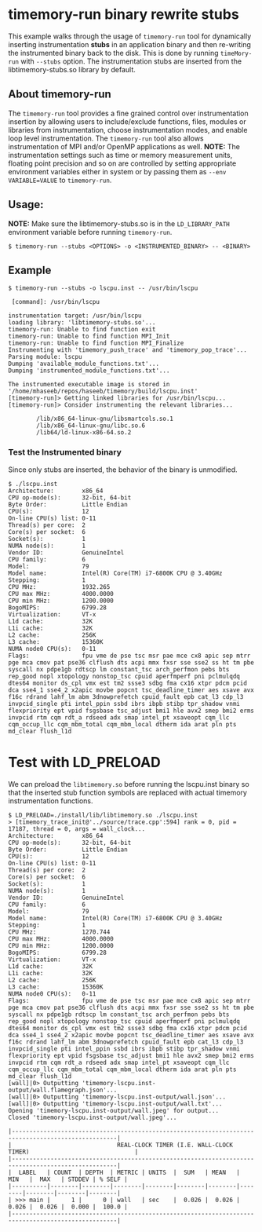 # timemory-run binary rewrite stubs

This example walks through the usage of `timemory-run` tool for dynamically inserting instrumentation **stubs** in an application binary and then re-writing the instrumented binary back to the disk. This is done by running `timeMory-run` with `--stubs` option. The instrumentation stubs are inserted from the libtimemory-stubs.so library by default.

## About timemory-run
The `timemory-run` tool provides a fine grained control over instrumentation insertion by allowing users to include/exclude functions, files, modules or libraries from instrumentation, choose instrumentation modes, and enable loop level instrumentation. The `timemory-run` tool also allows instrumentation of MPI and/or OpenMP applications as well. **NOTE:** The instrumentation settings such as time or memory measurement units, floating point precision and so on are controlled by setting appropriate environment variables either in system or by passing them as `--env VARIABLE=VALUE` to `timemory-run`.

## Usage: 
**NOTE:** Make sure the libtimemory-stubs.so is in the `LD_LIBRARY_PATH` environment variable before running `timemory-run`.
```
$ timemory-run --stubs <OPTIONS> -o <INSTRUMENTED_BINARY> -- <BINARY>
```

## Example
```
$ timemory-run --stubs -o lscpu.inst -- /usr/bin/lscpu

 [command]: /usr/bin/lscpu

instrumentation target: /usr/bin/lscpu
loading library: 'libtimemory-stubs.so'...
timemory-run: Unable to find function exit
timemory-run: Unable to find function MPI_Init
timemory-run: Unable to find function MPI_Finalize
Instrumenting with 'timemory_push_trace' and 'timemory_pop_trace'...
Parsing module: lscpu
Dumping 'available_module_functions.txt'...
Dumping 'instrumented_module_functions.txt'...

The instrumented executable image is stored in '/home/mhaseeb/repos/haseeb/timemory/build/lscpu.inst'
[timemory-run]> Getting linked libraries for /usr/bin/lscpu...
[timemory-run]> Consider instrumenting the relevant libraries...

        /lib/x86_64-linux-gnu/libsmartcols.so.1
        /lib/x86_64-linux-gnu/libc.so.6
        /lib64/ld-linux-x86-64.so.2
```

### Test the Instrumented binary
Since only stubs are inserted, the behavior of the binary is unmodified.
```
$ ./lscpu.inst
Architecture:        x86_64
CPU op-mode(s):      32-bit, 64-bit
Byte Order:          Little Endian
CPU(s):              12
On-line CPU(s) list: 0-11
Thread(s) per core:  2
Core(s) per socket:  6
Socket(s):           1
NUMA node(s):        1
Vendor ID:           GenuineIntel
CPU family:          6
Model:               79
Model name:          Intel(R) Core(TM) i7-6800K CPU @ 3.40GHz
Stepping:            1
CPU MHz:             1932.265
CPU max MHz:         4000.0000
CPU min MHz:         1200.0000
BogoMIPS:            6799.28
Virtualization:      VT-x
L1d cache:           32K
L1i cache:           32K
L2 cache:            256K
L3 cache:            15360K
NUMA node0 CPU(s):   0-11
Flags:               fpu vme de pse tsc msr pae mce cx8 apic sep mtrr pge mca cmov pat pse36 clflush dts acpi mmx fxsr sse sse2 ss ht tm pbe syscall nx pdpe1gb rdtscp lm constant_tsc arch_perfmon pebs bts rep_good nopl xtopology nonstop_tsc cpuid aperfmperf pni pclmulqdq dtes64 monitor ds_cpl vmx est tm2 ssse3 sdbg fma cx16 xtpr pdcm pcid dca sse4_1 sse4_2 x2apic movbe popcnt tsc_deadline_timer aes xsave avx f16c rdrand lahf_lm abm 3dnowprefetch cpuid_fault epb cat_l3 cdp_l3 invpcid_single pti intel_ppin ssbd ibrs ibpb stibp tpr_shadow vnmi flexpriority ept vpid fsgsbase tsc_adjust bmi1 hle avx2 smep bmi2 erms invpcid rtm cqm rdt_a rdseed adx smap intel_pt xsaveopt cqm_llc cqm_occup_llc cqm_mbm_total cqm_mbm_local dtherm ida arat pln pts md_clear flush_l1d
```

# Test with LD_PRELOAD
We can preload the `libtimemory.so` before running the lscpu.inst binary so that the inserted stub function symbols are replaced with actual timemory instrumentation functions.
```
$ LD_PRELOAD=./install/lib/libtimemory.so ./lscpu.inst
> [timemory_trace_init@'../source/trace.cpp':594] rank = 0, pid = 17187, thread = 0, args = wall_clock...
Architecture:        x86_64
CPU op-mode(s):      32-bit, 64-bit
Byte Order:          Little Endian
CPU(s):              12
On-line CPU(s) list: 0-11
Thread(s) per core:  2
Core(s) per socket:  6
Socket(s):           1
NUMA node(s):        1
Vendor ID:           GenuineIntel
CPU family:          6
Model:               79
Model name:          Intel(R) Core(TM) i7-6800K CPU @ 3.40GHz
Stepping:            1
CPU MHz:             1270.744
CPU max MHz:         4000.0000
CPU min MHz:         1200.0000
BogoMIPS:            6799.28
Virtualization:      VT-x
L1d cache:           32K
L1i cache:           32K
L2 cache:            256K
L3 cache:            15360K
NUMA node0 CPU(s):   0-11
Flags:               fpu vme de pse tsc msr pae mce cx8 apic sep mtrr pge mca cmov pat pse36 clflush dts acpi mmx fxsr sse sse2 ss ht tm pbe syscall nx pdpe1gb rdtscp lm constant_tsc arch_perfmon pebs bts rep_good nopl xtopology nonstop_tsc cpuid aperfmperf pni pclmulqdq dtes64 monitor ds_cpl vmx est tm2 ssse3 sdbg fma cx16 xtpr pdcm pcid dca sse4_1 sse4_2 x2apic movbe popcnt tsc_deadline_timer aes xsave avx f16c rdrand lahf_lm abm 3dnowprefetch cpuid_fault epb cat_l3 cdp_l3 invpcid_single pti intel_ppin ssbd ibrs ibpb stibp tpr_shadow vnmi flexpriority ept vpid fsgsbase tsc_adjust bmi1 hle avx2 smep bmi2 erms invpcid rtm cqm rdt_a rdseed adx smap intel_pt xsaveopt cqm_llc cqm_occup_llc cqm_mbm_total cqm_mbm_local dtherm ida arat pln pts md_clear flush_l1d
[wall]|0> Outputting 'timemory-lscpu.inst-output/wall.flamegraph.json'...
[wall]|0> Outputting 'timemory-lscpu.inst-output/wall.json'...
[wall]|0> Outputting 'timemory-lscpu.inst-output/wall.txt'...
Opening 'timemory-lscpu.inst-output/wall.jpeg' for output...
Closed 'timemory-lscpu.inst-output/wall.jpeg'...

|----------------------------------------------------------------------------------------------------|
|                              REAL-CLOCK TIMER (I.E. WALL-CLOCK TIMER)                              |
|----------------------------------------------------------------------------------------------------|
|  LABEL   | COUNT  | DEPTH  | METRIC | UNITS  |  SUM   | MEAN   |  MIN   |  MAX   | STDDEV | % SELF |
|----------|--------|--------|--------|--------|--------|--------|--------|--------|--------|--------|
| >>> main |      1 |      0 | wall   | sec    |  0.026 |  0.026 |  0.026 |  0.026 |  0.000 |  100.0 |
|----------------------------------------------------------------------------------------------------|
```